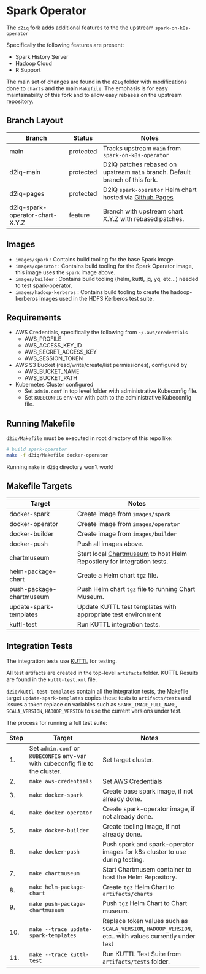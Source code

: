 # Spark Operator

The `d2iq` fork adds additional features to the the upstream `spark-on-k8s-operator`

Specifically the following features are present:
- Spark History Server
- Hadoop Cloud
- R Support 

The main set of changes are found in the `d2iq` folder with modifications done to `charts` and the main `Makefile`.
The emphasis is for easy maintainability of this fork and to allow easy rebases on the upstream repository.

## Branch Layout

Branch | Status | Notes
-------|--------|------
main | protected | Tracks upstream `main` from `spark-on-k8s-operator`
d2iq-main | protected | D2iQ patches rebased on upstream `main` branch. Default branch of this fork.
d2iq-pages | protected | D2iQ `spark-operator` Helm chart hosted via [Github Pages](https://helm.sh/docs/topics/chart_repository/#github-pages-example)
d2iq-spark-operator-chart-X.Y.Z | feature | Branch with upstream chart X.Y.Z with rebased patches.

## Images

- `images/spark` : Contains build tooling for the base Spark image.
- `images/operator` : Contains build tooling for the Spark Operator image, this image uses the `spark` image above.
- `images/builder` : Contains build tooling (helm, kuttl, jq, yq, etc...) needed to test spark-operator.
- `images/hadoop-kerberos` : Contains build tooling to create the hadoop-kerberos images used in the HDFS Kerberos test suite. 

## Requirements

- AWS Credentials, specifically the following from `~/.aws/credentials`
    - AWS_PROFILE
    - AWS_ACCESS_KEY_ID
    - AWS_SECRET_ACCESS_KEY
    - AWS_SESSION_TOKEN
- AWS S3 Bucket (read/write/create/list permissiones), configured by
    - AWS_BUCKET_NAME
    - AWS_BUCKET_PATH
- Kubernetes Cluster configured
    - Set `admin.conf` in top level folder with administrative Kubeconfig file.
    - Set `KUBECONFIG` env-var with path to the administrative Kubeconfig file.

## Running Makefile

`d2iq/Makefile` must be executed in root directory of this repo like:
```bash
# build spark-operator
make -f d2iq/Makefile docker-operator
```

Running `make` in `d2iq` directory won't work!

## Makefile Targets

Target | Notes
-------|------
docker-spark |  Create image from `images/spark`
docker-operator | Create image from `images/operator`
docker-builder | Create image from `images/builder`
docker-push | Push all images above.
chartmuseum | Start local [Chartmuseum](https://github.com/helm/chartmuseum) to host Helm Repostiory for integration tests.
helm-package-chart | Create a Helm chart `tgz` file.
push-package-chartmuseum | Push Helm chart `tgz` file to running Chart Museum.
update-spark-templates | Update KUTTL test templates with appropriate test environment
kuttl-test | Run KUTTL integration tests.

## Integration Tests

The integration tests use [KUTTL](https://kuttl.dev/docs/what-is-kuttl.html) for testing.

All test artifacts are created in the top-level `artifacts` folder.
KUTTL Results are found in the `kuttl-test.xml` file.

`d2iq/kuttl-test-templates` contain all the integration tests, the Makefile target `update-spark-templates` copies these tests to `artifacts/tests` and issues a token replace on variables such as `SPARK_IMAGE_FULL_NAME`, `SCALA_VERSION`, `HADOOP_VERSION` to use the current versions under test.

The process for running a full test suite:

Step | Target | Notes
-----|--------|------
1.|Set `admin.conf` or `KUBECONFIG` env-var with kubeconfig file to the cluster. | Set target cluster.
2.|`make aws-credentials` | Set AWS Credentials
3.|`make docker-spark` | Create base spark image, if not already done.
4.|`make docker-operator` | Create spark-operator image, if not already done.
5.|`make docker-builder` | Create tooling image, if not already done.
6.|`make docker-push` | Push spark and spark-operator images for k8s cluster to use during testing.
7.|`make chartmuseum` |  Start Chartmusem container to host the Helm Repository.
8.|`make helm-package-chart` | Create `tgz` Helm Chart to `artifacts/charts`
9.|`make push-package-chartmuseum` | Push `tgz` Helm Chart to Chart museum.
10.|`make --trace update-spark-templates` | Replace token values such as `SCALA_VERSION`, `HADOOP_VERSION`, etc.. with values currently under test
11.|`make --trace kuttl-test` | Run KUTTL Test Suite from `artifacts/tests` folder.
